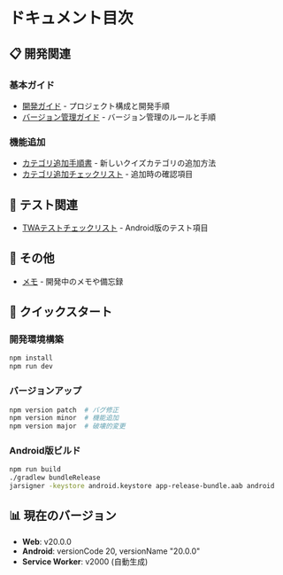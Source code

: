 # ドキュメント目次

## 📋 開発関連

### 基本ガイド
- [開発ガイド](./開発ガイド.md) - プロジェクト構成と開発手順
- [バージョン管理ガイド](./バージョン管理ガイド.md) - バージョン管理のルールと手順

### 機能追加
- [カテゴリ追加手順書](./カテゴリ追加手順書.md) - 新しいクイズカテゴリの追加方法
- [カテゴリ追加チェックリスト](./カテゴリ追加チェックリスト.md) - 追加時の確認項目

## 🧪 テスト関連
- [TWAテストチェックリスト](./TWAテストチェックリスト.md) - Android版のテスト項目

## 📝 その他
- [メモ](./メモ.md) - 開発中のメモや備忘録

## 🚀 クイックスタート

### 開発環境構築
```bash
npm install
npm run dev
```

### バージョンアップ
```bash
npm version patch  # バグ修正
npm version minor  # 機能追加
npm version major  # 破壊的変更
```

### Android版ビルド
```bash
npm run build
./gradlew bundleRelease
jarsigner -keystore android.keystore app-release-bundle.aab android
```

## 📊 現在のバージョン
- **Web**: v20.0.0
- **Android**: versionCode 20, versionName "20.0.0"
- **Service Worker**: v2000 (自動生成) 